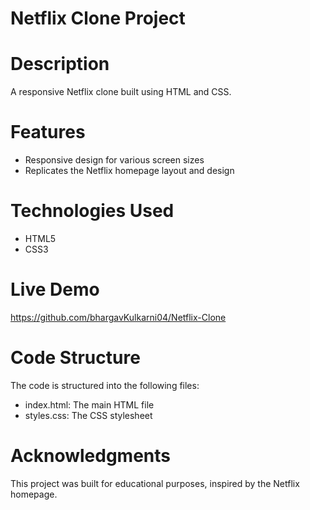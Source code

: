 # Netflix Clone Project

# Description
A responsive Netflix clone built using HTML and CSS.

# Features
- Responsive design for various screen sizes
- Replicates the Netflix homepage layout and design

# Technologies Used
- HTML5
- CSS3

# Live Demo
https://github.com/bhargavKulkarni04/Netflix-Clone

# Code Structure
The code is structured into the following files:

- index.html: The main HTML file
- styles.css: The CSS stylesheet

# Acknowledgments
This project was built for educational purposes, inspired by the Netflix homepage.

